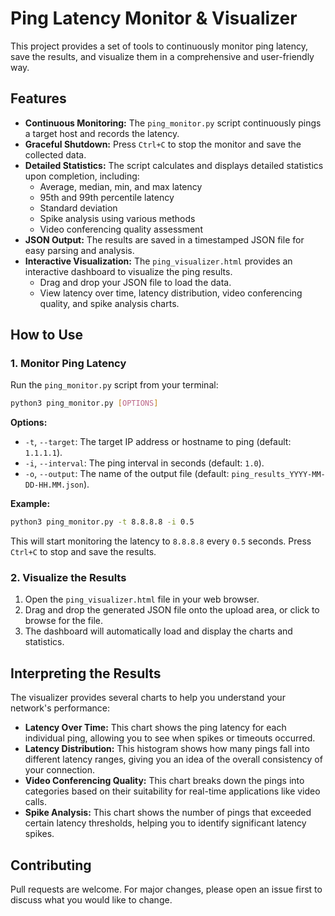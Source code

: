 # Ping Latency Monitor & Visualizer

This project provides a set of tools to continuously monitor ping latency, save the results, and visualize them in a comprehensive and user-friendly way.

## Features

- **Continuous Monitoring:** The `ping_monitor.py` script continuously pings a target host and records the latency.
- **Graceful Shutdown:** Press `Ctrl+C` to stop the monitor and save the collected data.
- **Detailed Statistics:** The script calculates and displays detailed statistics upon completion, including:
    - Average, median, min, and max latency
    - 95th and 99th percentile latency
    - Standard deviation
    - Spike analysis using various methods
    - Video conferencing quality assessment
- **JSON Output:** The results are saved in a timestamped JSON file for easy parsing and analysis.
- **Interactive Visualization:** The `ping_visualizer.html` provides an interactive dashboard to visualize the ping results.
    - Drag and drop your JSON file to load the data.
    - View latency over time, latency distribution, video conferencing quality, and spike analysis charts.

## How to Use

### 1. Monitor Ping Latency

Run the `ping_monitor.py` script from your terminal:

```bash
python3 ping_monitor.py [OPTIONS]
```

**Options:**

- `-t`, `--target`: The target IP address or hostname to ping (default: `1.1.1.1`).
- `-i`, `--interval`: The ping interval in seconds (default: `1.0`).
- `-o`, `--output`: The name of the output file (default: `ping_results_YYYY-MM-DD-HH.MM.json`).

**Example:**

```bash
python3 ping_monitor.py -t 8.8.8.8 -i 0.5
```

This will start monitoring the latency to `8.8.8.8` every `0.5` seconds. Press `Ctrl+C` to stop and save the results.

### 2. Visualize the Results

1.  Open the `ping_visualizer.html` file in your web browser.
2.  Drag and drop the generated JSON file onto the upload area, or click to browse for the file.
3.  The dashboard will automatically load and display the charts and statistics.

## Interpreting the Results

The visualizer provides several charts to help you understand your network's performance:

- **Latency Over Time:** This chart shows the ping latency for each individual ping, allowing you to see when spikes or timeouts occurred.
- **Latency Distribution:** This histogram shows how many pings fall into different latency ranges, giving you an idea of the overall consistency of your connection.
- **Video Conferencing Quality:** This chart breaks down the pings into categories based on their suitability for real-time applications like video calls.
- **Spike Analysis:** This chart shows the number of pings that exceeded certain latency thresholds, helping you to identify significant latency spikes.

## Contributing

Pull requests are welcome. For major changes, please open an issue first to discuss what you would like to change.
